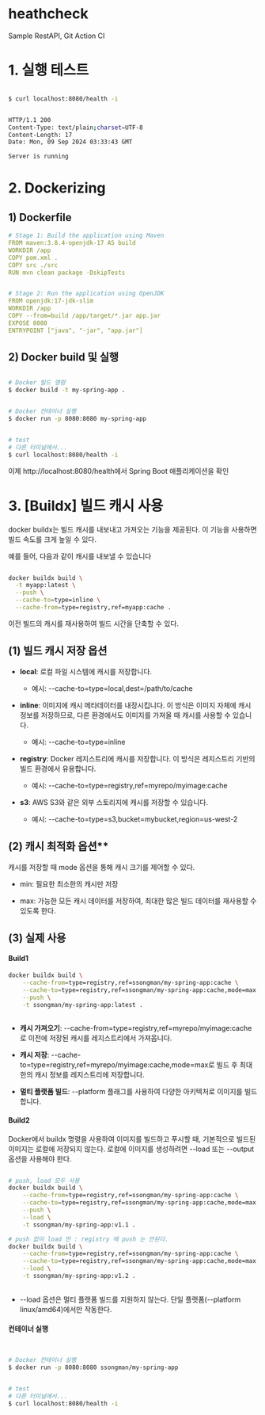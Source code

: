 # heathcheck
Sample RestAPI, Git Action CI



# 1.  실행 테스트



```sh

$ curl localhost:8080/health -i


HTTP/1.1 200
Content-Type: text/plain;charset=UTF-8
Content-Length: 17
Date: Mon, 09 Sep 2024 03:33:43 GMT

Server is running


```



# 2.  Dockerizing



## 1) Dockerfile

```yaml
# Stage 1: Build the application using Maven
FROM maven:3.8.4-openjdk-17 AS build
WORKDIR /app
COPY pom.xml .
COPY src ./src
RUN mvn clean package -DskipTests


# Stage 2: Run the application using OpenJDK
FROM openjdk:17-jdk-slim
WORKDIR /app
COPY --from=build /app/target/*.jar app.jar
EXPOSE 8080
ENTRYPOINT ["java", "-jar", "app.jar"]

```







## 2) Docker build 및 실행

```sh

# Docker 빌드 명령
$ docker build -t my-spring-app .


# Docker 컨테이너 실행
$ docker run -p 8080:8080 my-spring-app


# test
# 다른 터미널에서...
$ curl localhost:8080/health -i


```

이제 http://localhost:8080/health에서 Spring Boot 애플리케이션을 확인







# 3. [Buildx] **빌드 캐시 사용**

docker buildx는 빌드 캐시를 내보내고 가져오는 기능을 제공된다. 이 기능을 사용하면 빌드 속도를 크게 높일 수 있다.

예를 들어, 다음과 같이 캐시를 내보낼 수 있습니다

```sh

docker buildx build \
  -t myapp:latest \
  --push \
  --cache-to=type=inline \
  --cache-from=type=registry,ref=myapp:cache .


```

이전 빌드의 캐시를 재사용하여 빌드 시간을 단축할 수 있다.



## (1) **빌드 캐시 저장 옵션**

* **local**: 로컬 파일 시스템에 캐시를 저장합니다.
  * 예시: --cache-to=type=local,dest=/path/to/cache

* **inline**: 이미지에 캐시 메타데이터를 내장시킵니다. 이 방식은 이미지 자체에 캐시 정보를 저장하므로, 다른 환경에서도 이미지를 가져올 때 캐시를 사용할 수 있습니다.
  * 예시: --cache-to=type=inline

* **registry**: Docker 레지스트리에 캐시를 저장합니다. 이 방식은 레지스트리 기반의 빌드 환경에서 유용합니다.
  * 예시: --cache-to=type=registry,ref=myrepo/myimage:cache

* **s3**: AWS S3와 같은 외부 스토리지에 캐시를 저장할 수 있습니다.
  * 예시: --cache-to=type=s3,bucket=mybucket,region=us-west-2





## (2) 캐시 최적화 옵션**

캐시를 저장할 때 mode 옵션을 통해 캐시 크기를 제어할 수 있다.

* min: 필요한 최소한의 캐시만 저장

* max: 가능한 모든 캐시 데이터를 저장하여, 최대한 많은 빌드 데이터를 재사용할 수 있도록 한다.



## (3) 실제 사용

#### Build1

```sh
docker buildx build \
    --cache-from=type=registry,ref=ssongman/my-spring-app:cache \
    --cache-to=type=registry,ref=ssongman/my-spring-app:cache,mode=max \
    --push \
    -t ssongman/my-spring-app:latest .
    
```

* **캐시 가져오기**: --cache-from=type=registry,ref=myrepo/myimage:cache로 이전에 저장된 캐시를 레지스트리에서 가져옵니다.

* **캐시 저장**: --cache-to=type=registry,ref=myrepo/myimage:cache,mode=max로 빌드 후 최대한의 캐시 정보를 레지스트리에 저장합니다.

* **멀티 플랫폼 빌드**: --platform 플래그를 사용하여 다양한 아키텍처로 이미지를 빌드합니다.



#### Build2

Docker에서 buildx 명령을 사용하여 이미지를 빌드하고 푸시할 때, 기본적으로 빌드된 이미지는 로컬에 저장되지 않는다. 로컬에 이미지를 생성하려면 --load 또는 --output 옵션을 사용해야 한다.

```sh

# push, load 모두 사용
docker buildx build \
    --cache-from=type=registry,ref=ssongman/my-spring-app:cache \
    --cache-to=type=registry,ref=ssongman/my-spring-app:cache,mode=max \
    --push \
    --load \
    -t ssongman/my-spring-app:v1.1 .

# push 없이 load 만 : registry 에 push 는 안된다.
docker buildx build \
    --cache-from=type=registry,ref=ssongman/my-spring-app:cache \
    --cache-to=type=registry,ref=ssongman/my-spring-app:cache,mode=max \
    --load \
    -t ssongman/my-spring-app:v1.2 .
    
```

* --load 옵션은 멀티 플랫폼 빌드를 지원하지 않는다. 단일 플랫폼(--platform linux/amd64)에서만 작동한다.



#### 컨테이너 실행

```sh


# Docker 컨테이너 실행
$ docker run -p 8080:8080 ssongman/my-spring-app


# test
# 다른 터미널에서...
$ curl localhost:8080/health -i



```

